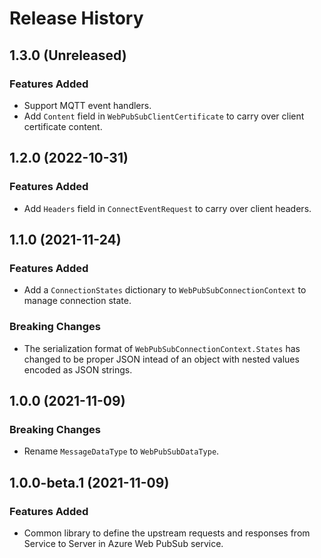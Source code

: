 # Release History

## 1.3.0 (Unreleased)

### Features Added
- Support MQTT event handlers.
- Add `Content` field in `WebPubSubClientCertificate` to carry over client certificate content.

## 1.2.0 (2022-10-31)

### Features Added
- Add `Headers` field in `ConnectEventRequest` to carry over client headers.

## 1.1.0 (2021-11-24)

### Features Added
- Add a `ConnectionStates` dictionary to `WebPubSubConnectionContext` to manage connection state.

### Breaking Changes
- The serialization format of `WebPubSubConnectionContext.States` has changed to be proper JSON intead of an object with nested values encoded as JSON strings.

## 1.0.0 (2021-11-09)

### Breaking Changes
- Rename `MessageDataType` to `WebPubSubDataType`.

## 1.0.0-beta.1 (2021-11-09)

### Features Added

- Common library to define the upstream requests and responses from Service to Server in Azure Web PubSub service.
